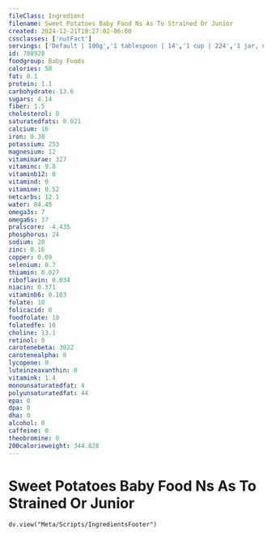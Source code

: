 ```yaml
---
fileClass: Ingredient
filename: Sweet Potatoes Baby Food Ns As To Strained Or Junior
created: 2024-12-21T19:27:02-06:00
cssclasses: ['nutFact']
servings: ['Default | 100g','1 tablespoon | 14','1 cup | 224','1 jar, nfs | 170']
id: 788928
foodgroup: Baby Foods
calories: 58
fat: 0.1
protein: 1.1
carbohydrate: 13.6
sugars: 4.14
fiber: 1.5
cholesterol: 0
saturatedfats: 0.021
calcium: 16
iron: 0.38
potassium: 253
magnesium: 12
vitaminarae: 327
vitaminc: 9.8
vitaminb12: 0
vitamind: 0
vitamine: 0.52
netcarbs: 12.1
water: 84.45
omega3s: 7
omega6s: 37
pralscore: -4.435
phosphorus: 24
sodium: 20
zinc: 0.16
copper: 0.09
selenium: 0.7
thiamin: 0.027
riboflavin: 0.034
niacin: 0.371
vitaminb6: 0.103
folate: 10
folicacid: 0
foodfolate: 10
folatedfe: 10
choline: 13.1
retinol: 0
carotenebeta: 3922
carotenealpha: 0
lycopene: 0
luteinzeaxanthin: 0
vitamink: 1.4
monounsaturatedfat: 4
polyunsaturatedfat: 44
epa: 0
dpa: 0
dha: 0
alcohol: 0
caffeine: 0
theobromine: 0
200calorieweight: 344.828
---
```


# Sweet Potatoes Baby Food Ns As To Strained Or Junior

```dataviewjs
dv.view("Meta/Scripts/IngredientsFooter")
```
